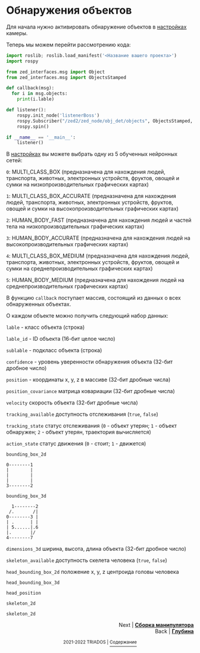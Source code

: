 # Обнаружения объектов

Для начала нужно активировать обнаружение объектов в [настройках](/docs/zed_param.md#параметры-с-префиксом-object_detection) камеры.

Теперь мы можем перейти рассмотрению кода:

```python
import roslib; roslib.load_manifest('<Название вашего проекта>')
import rospy

from zed_interfaces.msg import Object
from zed_interfaces.msg import ObjectsStamped

def callback(msg):
  for i in msg.objects:
    print(i.lable)

def listener():
	rospy.init_node('listenerBoss')
	rospy.Subscriber("/zed2/zed_node/obj_det/objects", ObjectsStamped, callback)
	rospy.spin()

if __name__ == '__main__':
	listener()
```

В [настройках](/docs/zed_param.md#параметры-с-префиксом-object_detection) вы можете выбрать одну из 5 обученных нейронных сетей: 

`0`: MULTI_CLASS_BOX (предназначена для нахождения людей, транспорта, животных, электронных устройств, фруктов, овощей и сумки на низкопроизводительных графических картах) 

`1`: MULTI_CLASS_BOX_ACCURATE (предназначена для нахождения людей, транспорта, животных, электронных устройств, фруктов, овощей и сумки на высокопроизводительных графических картах)

`2`: HUMAN_BODY_FAST (предназначена для нахождения людей и частей тела на низкопроизводительных графических картах)

`3`: HUMAN_BODY_ACCURATE (предназначена для нахождения людей на высокопроизводительных графических картах)

`4`: MULTI_CLASS_BOX_MEDIUM (предназначена для нахождения людей, транспорта, животных, электронных устройств, фруктов, овощей и сумки на среднепроизводительных графических картах)

`5`: HUMAN_BODY_MEDIUM (предназначена для нахождения людей на среднепроизводительных графических картах)

В функцию `callback` поступает массив, состоящий из данных о всех обнаруженных объектах. 

О каждом объекте можно получить следующий набор данных: 

`lable` - класс объекта (строка)

`lable_id` - ID объекта (16-бит целое число)

`sublable` - подкласс объекта (строка)

`confidence` - уровень уверенности обнаружения объекта (32-бит дробное число)

`position` - координаты x, y, z в массиве (32-бит дробные числа)

`position_covariance` матрица ковариации (32-бит дробные числа)

`velocity` скорость объекта (32-бит дробные числа)

`tracking_available` доступность отслеживания (`true`, `false`)

`tracking_state` статус отслеживания (`0` - объект утерян; `1` - объект обнаружен; `2` - объект утерян, траектория вычисляется)

`action_state` статус движения (`0` - стоит; `1` - движется)

`bounding_box_2d` 

```
0--------1
|        |
|        |
|        |
3--------2
```

`bounding_box_3d`

```
  1--------2
 /.       /|
0--------3 |
| .      | |
| 5......|.6
|.       |/
4--------7
```

`dimensions_3d` ширина, высота, длина объекта (32-бит дробное число)

`skeleton_available` доступность скелета человека (`true`, `false`)

`head_bounding_box_2d` положение x, y, z центроида головы человека

`head_bounding_box_3d`

`head_position`

`skeleton_2d`

`skeleton_2d`

<p align="right">Next | <b><a href="manipulator_manual.md">Сборка манипулятора</a></b>
<br/>
Back | <b><a href="depth.md">Глубина</a></b></p>
<p align="center"><sup>2021-2022 TRIADOS | </sup><a href="../README.md#содержание"><sup>Содержание</sup></a></p>
